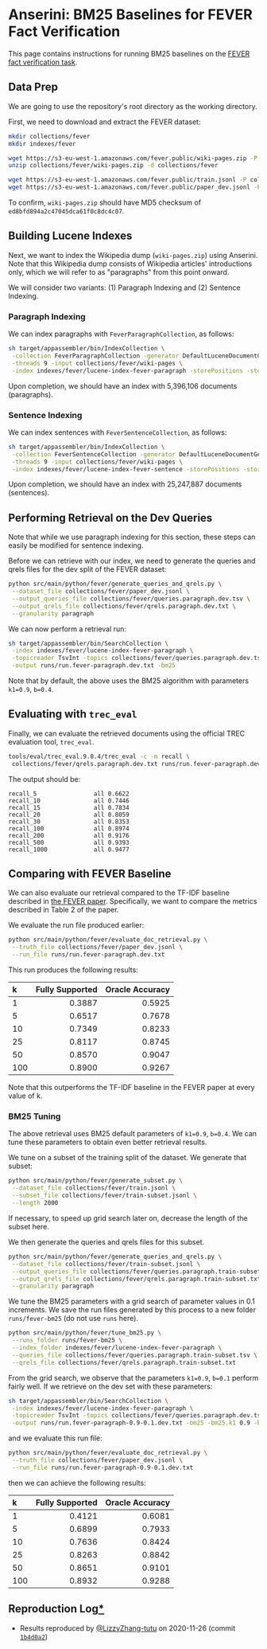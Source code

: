 # Anserini: BM25 Baselines for FEVER Fact Verification

This page contains instructions for running BM25 baselines on the [FEVER fact verification task](https://fever.ai/).

## Data Prep

We are going to use the repository's root directory as the working directory.

First, we need to download and extract the FEVER dataset:

```bash
mkdir collections/fever
mkdir indexes/fever

wget https://s3-eu-west-1.amazonaws.com/fever.public/wiki-pages.zip -P collections/fever
unzip collections/fever/wiki-pages.zip -d collections/fever

wget https://s3-eu-west-1.amazonaws.com/fever.public/train.jsonl -P collections/fever
wget https://s3-eu-west-1.amazonaws.com/fever.public/paper_dev.jsonl -P collections/fever
```

To confirm, `wiki-pages.zip` should have MD5 checksum of `ed8bfd894a2c47045dca61f0c8dc4c07`.

## Building Lucene Indexes

Next, we want to index the Wikipedia dump (`wiki-pages.zip`) using Anserini. Note that this Wikipedia dump consists of Wikipedia articles' introductions only, which we will refer to as "paragraphs" from this point onward.

We will consider two variants: (1) Paragraph Indexing and (2) Sentence Indexing.

### Paragraph Indexing

We can index paragraphs with `FeverParagraphCollection`, as follows:

```bash
sh target/appassembler/bin/IndexCollection \
 -collection FeverParagraphCollection -generator DefaultLuceneDocumentGenerator \
 -threads 9 -input collections/fever/wiki-pages \
 -index indexes/fever/lucene-index-fever-paragraph -storePositions -storeDocvectors -storeRaw 
```

Upon completion, we should have an index with 5,396,106 documents (paragraphs).

### Sentence Indexing

We can index sentences with `FeverSentenceCollection`, as follows:

```bash
sh target/appassembler/bin/IndexCollection \
 -collection FeverSentenceCollection -generator DefaultLuceneDocumentGenerator \
 -threads 9 -input collections/fever/wiki-pages \
 -index indexes/fever/lucene-index-fever-sentence -storePositions -storeDocvectors -storeRaw 
```

Upon completion, we should have an index with 25,247,887 documents (sentences).

## Performing Retrieval on the Dev Queries

Note that while we use paragraph indexing for this section, these steps can easily be modified for sentence indexing.

Before we can retrieve with our index, we need to generate the queries and qrels files for the dev split of the FEVER dataset:

```bash
python src/main/python/fever/generate_queries_and_qrels.py \
 --dataset_file collections/fever/paper_dev.jsonl \
 --output_queries_file collections/fever/queries.paragraph.dev.tsv \
 --output_qrels_file collections/fever/qrels.paragraph.dev.txt \
 --granularity paragraph
```

We can now perform a retrieval run:

```bash
sh target/appassembler/bin/SearchCollection \
 -index indexes/fever/lucene-index-fever-paragraph \
 -topicreader TsvInt -topics collections/fever/queries.paragraph.dev.tsv \
 -output runs/run.fever-paragraph.dev.txt -bm25
```

Note that by default, the above uses the BM25 algorithm with parameters `k1=0.9`, `b=0.4`.

## Evaluating with `trec_eval`

Finally, we can evaluate the retrieved documents using the official TREC evaluation tool, `trec_eval`.

```bash
tools/eval/trec_eval.9.0.4/trec_eval -c -m recall \
 collections/fever/qrels.paragraph.dev.txt runs/run.fever-paragraph.dev.txt
```

The output should be:

```
recall_5              	all	0.6622
recall_10             	all	0.7446
recall_15             	all	0.7834
recall_20             	all	0.8059
recall_30             	all	0.8353
recall_100            	all	0.8974
recall_200            	all	0.9176
recall_500            	all	0.9393
recall_1000           	all	0.9477
```

## Comparing with FEVER Baseline

We can also evaluate our retrieval compared to the TF-IDF baseline described in [the FEVER paper](https://www.aclweb.org/anthology/N18-1074.pdf). Specifically, we want to compare the metrics described in Table 2 of the paper.

We evaluate the run file produced earlier:

```bash
python src/main/python/fever/evaluate_doc_retrieval.py \
 --truth_file collections/fever/paper_dev.jsonl \
 --run_file runs/run.fever-paragraph.dev.txt
```

This run produces the following results:

| k   | Fully Supported | Oracle Accuracy |
|:----|----------------:|----------------:|
| 1   | 0.3887          | 0.5925          |
| 5   | 0.6517          | 0.7678          |
| 10  | 0.7349          | 0.8233          |
| 25  | 0.8117          | 0.8745          |
| 50  | 0.8570          | 0.9047          |
| 100 | 0.8900          | 0.9267          |

Note that this outperforms the TF-IDF baseline in the FEVER paper at every value of k.

### BM25 Tuning

The above retrieval uses BM25 default parameters of `k1=0.9`, `b=0.4`. We can tune these parameters to obtain even better retrieval results.

We tune on a subset of the training split of the dataset. We generate that subset:

```bash
python src/main/python/fever/generate_subset.py \
 --dataset_file collections/fever/train.jsonl \
 --subset_file collections/fever/train-subset.jsonl \
 --length 2000
```

If necessary, to speed up grid search later on, decrease the length of the subset here.

We then generate the queries and qrels files for this subset.

```bash
python src/main/python/fever/generate_queries_and_qrels.py \
 --dataset_file collections/fever/train-subset.jsonl \
 --output_queries_file collections/fever/queries.paragraph.train-subset.tsv \
 --output_qrels_file collections/fever/qrels.paragraph.train-subset.txt \
 --granularity paragraph
```

We tune the BM25 parameters with a grid search of parameter values in 0.1 increments. We save the run files generated by this process to a new folder `runs/fever-bm25` (do not use `runs` here).

```bash
python src/main/python/fever/tune_bm25.py \
 --runs_folder runs/fever-bm25 \
 --index_folder indexes/fever/lucene-index-fever-paragraph \
 --queries_file collections/fever/queries.paragraph.train-subset.tsv \
 --qrels_file collections/fever/qrels.paragraph.train-subset.txt
```

From the grid search, we observe that the parameters `k1=0.9`, `b=0.1` perform fairly well. If we retrieve on the dev set with these parameters:

```bash
sh target/appassembler/bin/SearchCollection \
 -index indexes/fever/lucene-index-fever-paragraph \
 -topicreader TsvInt -topics collections/fever/queries.paragraph.dev.tsv \
 -output runs/run.fever-paragraph-0.9-0.1.dev.txt -bm25 -bm25.k1 0.9 -bm25.b 0.1
```

and we evaluate this run file:

```bash
python src/main/python/fever/evaluate_doc_retrieval.py \
 --truth_file collections/fever/paper_dev.jsonl \
 --run_file runs/run.fever-paragraph-0.9-0.1.dev.txt
```

then we can achieve the following results:

| k   | Fully Supported | Oracle Accuracy |
|:----|----------------:|----------------:|
| 1   | 0.4121          | 0.6081          |
| 5   | 0.6899          | 0.7933          |
| 10  | 0.7636          | 0.8424          |
| 25  | 0.8263          | 0.8842          |
| 50  | 0.8651          | 0.9101          |
| 100 | 0.8932          | 0.9288          |

## Reproduction Log[*](reproducibility.md)

+ Results reproduced by [@LizzyZhang-tutu](https://github.com/LizzyZhang-tutu) on 2020-11-26 (commit [`1b4d0a2`](https://github.com/castorini/anserini/commit/1b4d0a29879a867ca5d1f003f924acc3279455ba))
